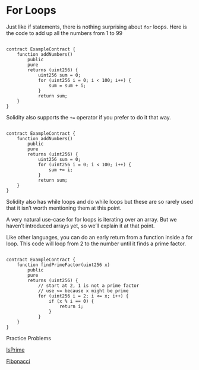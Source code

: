 # For Loops

Just like if statements, there is nothing surprising about `for` loops. Here is the code to add up all the numbers from 1 to 99

```solidity

contract ExampleContract {
    function addNumbers() 
        public 
        pure 
        returns (uint256) {
            uint256 sum = 0;
            for (uint256 i = 0; i < 100; i++) {
                sum = sum + i;
            }
            return sum;
    }
}

```

Solidity also supports the `+=` operator if you prefer to do it that way.

```solidity

contract ExampleContract {
    function addNumbers() 
        public 
        pure 
        returns (uint256) {
            uint256 sum = 0;
            for (uint256 i = 0; i < 100; i++) {
                sum += i;
            }
            return sum;
    }
}

```

Solidity also has while loops and do while loops but these are so rarely used that it isn’t worth mentioning them at this point.

A very natural use-case for for loops is iterating over an array. But we haven’t introduced arrays yet, so we’ll explain it at that point.

Like other languages, you can do an early return from a function inside a for loop. This code will loop from 2 to the number until it finds a prime factor.

```solidity

contract ExampleContract {
    function findPrimeFactor(uint256 x) 
        public 
        pure 
        returns (uint256) {
            // start at 2, 1 is not a prime factor
            // use <= because x might be prime
            for (uint256 i = 2; i <= x; i++) {
                if (x % i == 0) {
                    return i;
                }
            }
    }
}

```

Practice Problems

[IsPrime](https://github.com/RareSkills/Solidity-Exercises/tree/main/IsPrime)

[Fibonacci](https://github.com/RareSkills/Solidity-Exercises/tree/main/Fibonacci)
